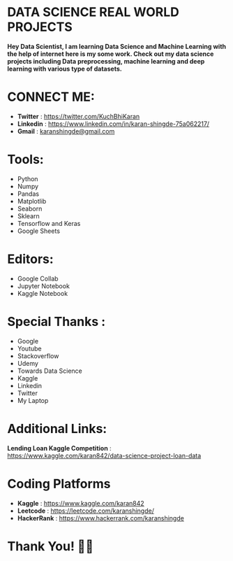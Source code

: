 # DATA SCIENCE REAL WORLD PROJECTS

**Hey Data Scientist, I am learning Data Science and Machine Learning with the help of internet here is my some work. Check out my data science projects including Data preprocessing, machine learning and deep learning with various type of datasets.**

# CONNECT ME:
- **Twitter** : https://twitter.com/KuchBhiKaran
- **Linkedin** : https://www.linkedin.com/in/karan-shingde-75a062217/
- **Gmail** : karanshingde@gmail.com

# Tools:
- Python
- Numpy
- Pandas
- Matplotlib
- Seaborn
- Sklearn
- Tensorflow and Keras
- Google Sheets

# Editors:
- Google Collab
- Jupyter Notebook
- Kaggle Notebook

# Special Thanks :
- Google
- Youtube
- Stackoverflow
- Udemy
- Towards Data Science
- Kaggle
- Linkedin
- Twitter
- My Laptop

# Additional Links:
**Lending Loan Kaggle Competition** : https://www.kaggle.com/karan842/data-science-project-loan-data

# Coding Platforms
- **Kaggle** : https://www.kaggle.com/karan842
- **Leetcode** : https://leetcode.com/karanshingde/
- **HackerRank** : https://www.hackerrank.com/karanshingde

# Thank You! 🚀👻
